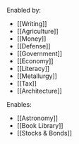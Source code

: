 Enabled by:
- [[Writing]]
- [[Agriculture]]
- [[Money]]
- [[Defense]]
- [[Government]]
- [[Economy]]
- [[Literacy]]
- [[Metallurgy]]
- [[Tax]]
- [[Architecture]]


Enables:
- [[Astronomy]]
- [[Book Library]]
- [[Stocks & Bonds]]